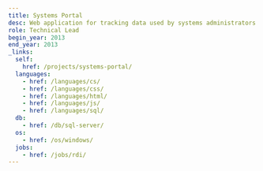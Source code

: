 ```yaml
---
title: Systems Portal
desc: Web application for tracking data used by systems administrators.
role: Technical Lead
begin_year: 2013
end_year: 2013
_links:
  self:
    href: /projects/systems-portal/
  languages:
    - href: /languages/cs/
    - href: /languages/css/
    - href: /languages/html/
    - href: /languages/js/
    - href: /languages/sql/
  db:
    - href: /db/sql-server/
  os:
    - href: /os/windows/
  jobs:
    - href: /jobs/rdi/
---
```

